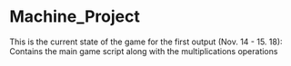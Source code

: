 # Machine_Project
This is the current state of the game for the first output (Nov. 14 - 15. 18):
  Contains the main game script along with the multiplications operations
